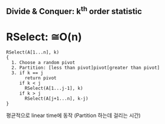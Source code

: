 ## Divide & Conquer: k<sup>th</sup> order statistic

# RSelect: ≅O(n)

```
RSelect(A[1...n], k)
{
  1. Choose a random pivot
  2. Partition: [less than pivot]pivot[greater than pivot]
  3. if k == j
       return pivot
     if k < j
       RSelect(A[1...j-1], k)
     if k > j
       RSelect(A[j+1...n], k-j)
}
```

평균적으로 linear time에 동작 (Partition 하는데 걸리는 시간)



